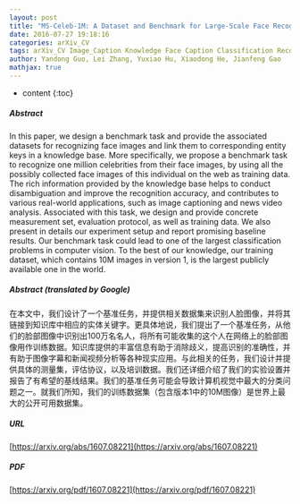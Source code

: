 ```yaml
---
layout: post
title: "MS-Celeb-1M: A Dataset and Benchmark for Large-Scale Face Recognition"
date: 2016-07-27 19:18:16
categories: arXiv_CV
tags: arXiv_CV Image_Caption Knowledge Face Caption Classification Recognition Face_Recognition
author: Yandong Guo, Lei Zhang, Yuxiao Hu, Xiaodong He, Jianfeng Gao
mathjax: true
---
```


* content
{:toc}

##### Abstract
In this paper, we design a benchmark task and provide the associated datasets for recognizing face images and link them to corresponding entity keys in a knowledge base. More specifically, we propose a benchmark task to recognize one million celebrities from their face images, by using all the possibly collected face images of this individual on the web as training data. The rich information provided by the knowledge base helps to conduct disambiguation and improve the recognition accuracy, and contributes to various real-world applications, such as image captioning and news video analysis. Associated with this task, we design and provide concrete measurement set, evaluation protocol, as well as training data. We also present in details our experiment setup and report promising baseline results. Our benchmark task could lead to one of the largest classification problems in computer vision. To the best of our knowledge, our training dataset, which contains 10M images in version 1, is the largest publicly available one in the world.

##### Abstract (translated by Google)
在本文中，我们设计了一个基准任务，并提供相关数据集来识别人脸图像，并将其链接到知识库中相应的实体关键字。更具体地说，我们提出了一个基准任务，从他们的脸部图像中识别出100万名名人，将所有可能收集的这个人在网络上的脸部图像用作训练数据。知识库提供的丰富信息有助于消除歧义，提高识别的准确性，并有助于图像字幕和新闻视频分析等各种现实应用。与此相关的任务，我们设计并提供具体的测量集，评估协议，以及培训数据。我们还详细介绍了我们的实验设置并报告了有希望的基线结果。我们的基准任务可能会导致计算机视觉中最大的分类问题之一。就我们所知，我们的训练数据集（包含版本1中的10M图像）是世界上最大的公开可用数据集。

##### URL
[https://arxiv.org/abs/1607.08221](https://arxiv.org/abs/1607.08221)

##### PDF
[https://arxiv.org/pdf/1607.08221](https://arxiv.org/pdf/1607.08221)

